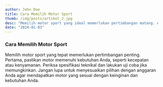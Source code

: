 ```yaml
---
author: John Doe
title: Cara Memilih Motor Sport
thumb: /img/posts/artikel_2.jpg
desc: "Memilih motor sport yang ideal memerlukan pertimbangan matang. Artikel ini memberikan panduan singkat tentang bagaimana memilih motor yang tepat dengan mempertimbangkan kebutuhan pribadi, spesifikasi teknikal, uji coba, dan anggaran."
date: "2024-01-03"
---
```


### Cara Memilih Motor Sport

Memilih motor sport yang tepat memerlukan pertimbangan penting. Pertama, pastikan motor memenuhi kebutuhan Anda, seperti kecepatan atau kenyamanan. Periksa spesifikasi teknikal dan lakukan uji coba jika memungkinkan. Jangan lupa untuk menyesuaikan pilihan dengan anggaran Anda agar mendapatkan motor yang sesuai dengan keinginan dan kebutuhan Anda.
